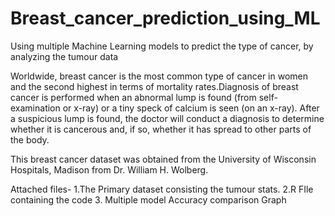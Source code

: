 # Breast_cancer_prediction_using_ML
Using multiple Machine Learning models to predict the type of cancer, by analyzing the tumour data

Worldwide, breast cancer is the most common type of cancer in women and the second highest in terms of mortality rates.Diagnosis of breast cancer is performed when an abnormal lump is found (from self-examination or x-ray) or a tiny speck of calcium is seen (on an x-ray). After a suspicious lump is found, the doctor will conduct a diagnosis to determine whether it is cancerous and, if so, whether it has spread to other parts of the body.

This breast cancer dataset was obtained from the University of Wisconsin Hospitals, Madison from Dr. William H. Wolberg.

Attached files-
1.The Primary dataset consisting the tumour stats.
2.R FIle containing the code 
3. Multiple model Accuracy comparison Graph
